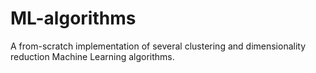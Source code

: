 # ML-algorithms
A from-scratch implementation of several clustering and dimensionality reduction Machine Learning algorithms.
